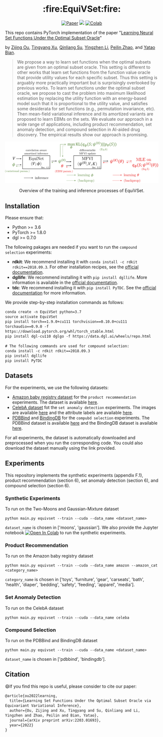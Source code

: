 <h1 align="center">:fire:EquiVSet:fire:</h1>
<p align="center">
    <a href="https://arxiv.org/abs/2203.01693"><img src="https://img.shields.io/badge/-Paper-grey?logo=gitbook&logoColor=white" alt="Paper"></a>
    <a href="https://subsetselection.github.io/EquiVSet/"><img src="https://img.shields.io/website-up-down-green-red/http/shields.io.svg"></a>
    <a href="https://colab.research.google.com/drive/1_EI0BUjFzNAVxWS1ao-xia_UVmW4KLi4?usp=sharing"><img src="https://colab.research.google.com/assets/colab-badge.svg" alt="Colab"></a>
    <!-- <a href="https://openreview.net/forum?id=GXOC0zL0ZI&referrer=%5BAuthor%20Console%5D(%2Fgroup%3Fid%3DNeurIPS.cc%2F2022%2FConference%2FAuthors%23your-submissions)"> <img alt="License" src="https://img.shields.io/static/v1?label=Pub&message=NIPS%2722&color=blue"> </a> -->
</p>

This repo contains PyTorch implementation of the paper "[Learning Neural Set Functions Under the Optimal Subset Oracle](https://arxiv.org/abs/2203.01693)"

by [Zijing Ou](https://j-zin.github.io/), [Tingyang Xu](https://scholar.google.com.hk/citations?user=6gIs5YMAAAAJ&hl=en), [Qinliang Su](https://scholar.google.com/citations?user=cuIweygAAAAJ&hl=en), [Yingzhen Li](http://yingzhenli.net/home/en/), [Peilin Zhao](https://peilinzhao.github.io/), and [Yatao Bian](https://yataobian.com/).

> We propose a way to learn set functions when the optimal subsets are given from an optimal subset oracle. This setting is different to other works that learn set functions from the function value oracle that provide utility values for each specific subset. Thus this setting is arguably more practically important but is surprisingly overlooked by previous works. To learn set functions under the optimal subset oracle, we propose to cast the problem into maximum likelihood estimation by replacing the utility function with an energy-based model such that it is proportional to the utility value, and satisfies some desiderata for set functions (e.g., permutation invariance, etc). Then mean-field variational inference and its amortized variants are proposed to learn EBMs on the sets. We evaluate our approach in a wide range of applications, including product recommendation, set anomaly detection, and compound selection in AI-aided drug discovery. The empirical results show our approach is promising.

![equivset](assets/equivset.png)
<p align="center">Overview of the training and inference processes of EquiVSet.</p>

## Installation

Please ensure that:

- Python >= 3.6
- PyTorch >= 1.8.0
- dgl >= 0.7.0

The following pakages are needed if you want to run the `compound selection` experiments:

- **rdkit**: We recommend installing it with `conda install -c rdkit rdkit==2018.09.3`. For other installation recipes, see the [official documentation](https://www.rdkit.org/docs/Install.html).
- **dgllife**: We recommend installing it with `pip install dgllife`. More information is available in the [official documentation](https://lifesci.dgl.ai/install/index.html).
- **tdc**: We recommend installing it with `pip install PyTDC`. See the [official documentation](https://tdc.readthedocs.io/en/main/install.html) for more information.

We provide step-by-step installation commands as follows:

```
conda create -n EquiVSet python=3.7
source activate EquiVSet
pip install torch==1.9.0+cu111 torchvision==0.10.0+cu111 torchaudio==0.9.0 -f https://download.pytorch.org/whl/torch_stable.html
pip install dgl-cu110 dglgo -f https://data.dgl.ai/wheels/repo.html

# The following commands are used for compound selection:
conda install -c rdkit rdkit==2018.09.3
pip install dgllife
pip install PyTDC
```

## Datasets
For the experiments, we use the following datasets:

- [Amazon baby registry dataset](https://www.kaggle.com/datasets/roopalik/amazon-baby-dataset) for the `product recommendation` experiments. The dataset is available [here](https://drive.google.com/file/d/1OLbCOTsRyowxw3_AzhxJPVB8VAgjt2Y6/view?usp=sharing).
- [CelebA dataset](https://mmlab.ie.cuhk.edu.hk/projects/CelebA.html) fot the `set anomaly detection` experiments. The images are available [here](https://drive.google.com/file/d/0B7EVK8r0v71pZjFTYXZWM3FlRnM/view?usp=sharing&resourcekey=0-dYn9z10tMJOBAkviAcfdyQ) and the attribute labels are available [here](https://drive.google.com/file/d/0B7EVK8r0v71pblRyaVFSWGxPY0U/view?usp=sharing&resourcekey=0-YW2qIuRcWHy_1C2VaRGL3Q).
- [PDBBind](http://www.pdbbind.org.cn/) and [BindingDB](https://www.bindingdb.org/bind/index.jsp) for the `compubd selection` experiments. The PDBBind dataset is available [here](http://www.pdbbind.org.cn/index.php?newsid=20#news_section) and the BindingDB dataset is available [here](https://www.bindingdb.org/bind/index.jsp).

For all experiments, the dataset is automatically downloaded and preprocessed when you run the corresponding code. You could also download the dataset manually using the link provided.

## Experiments

This repository implements the synthetic experiments (appendix F.1), product recommendation (section 6), set anomaly detection (section 6), and compound selection (section 6).

### Synthetic Experiments

To run on the Two-Moons and Gaussian-Mixture dataset
```
python main.py equivset --train --cuda --data_name <dataset_name>
```
`dataset_name` is chosen in ['moons', 'gaussian'].
We also provide the Jupyter notebook [![Open In Colab](https://colab.research.google.com/assets/colab-badge.svg)](https://colab.research.google.com/drive/1_EI0BUjFzNAVxWS1ao-xia_UVmW4KLi4?usp=sharing) to run the synthetic experiments.


### Product Recommendation

To run on the Amazon baby registry dataset
```
python main.py equivset --train --cuda --data_name amazon --amazon_cat <category_name>
```
`category_name` is chosen in ['toys', 'furniture', 'gear', 'carseats', 'bath', 'health', 'diaper', 'bedding', 'safety', 'feeding', 'apparel', 'media'].

### Set Anomaly Detection

To run on the CelebA dataset
```
python main.py equivset --train --cuda --data_name celeba
```

### Compound Selection

To run on the PDBBind and BindingDB dataset
```
python main.py equivset --train --cuda --data_name <dataset_name>
```
`dataset_name` is chosen in ['pdbbind', 'bindingdb'].

## Citation

:smile:If you find this repo is useful, please consider to cite our paper:
```
@article{ou2022learning,
  title={Learning Set Functions Under the Optimal Subset Oracle via Equivariant Variational Inference},
  author={Ou, Zijing and Xu, Tingyang and Su, Qinliang and Li, Yingzhen and Zhao, Peilin and Bian, Yatao},
  journal={arXiv preprint arXiv:2203.01693},
  year={2022}
}
```
